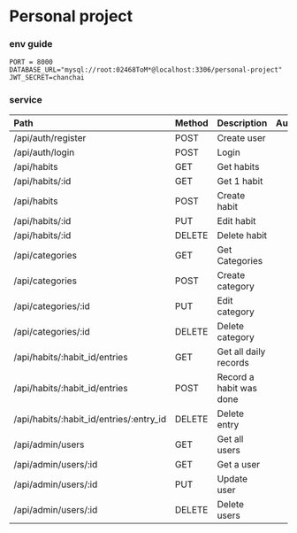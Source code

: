 # Personal project

### env guide

```
PORT = 8000
DATABASE_URL="mysql://root:02468ToM*@localhost:3306/personal-project"
JWT_SECRET=chanchai
```

### service

| Path                                    | Method | Description             | Authentication | Params | Query | Body | Response |
| :-------------------------------------- | :----- | :---------------------- | :------------- | :----- | :---- | :--- | :------- |
| /api/auth/register                      | POST   | Create user             |
| /api/auth/login                         | POST   | Login                   |
| /api/habits                             | GET    | Get habits              |
| /api/habits/:id                         | GET    | Get 1 habit             |
| /api/habits                             | POST   | Create habit            |
| /api/habits/:id                         | PUT    | Edit habit              |
| /api/habits/:id                         | DELETE | Delete habit            |
| /api/categories                         | GET    | Get Categories          |
| /api/categories                         | POST   | Create category         |
| /api/categories/:id                     | PUT    | Edit category           |
| /api/categories/:id                     | DELETE | Delete category         |
| /api/habits/:habit_id/entries           | GET    | Get all daily records   |
| /api/habits/:habit_id/entries           | POST   | Record a habit was done |
| /api/habits/:habit_id/entries/:entry_id | DELETE | Delete entry            |
| /api/admin/users                        | GET    | Get all users           |
| /api/admin/users/:id                    | GET    | Get a user              |
| /api/admin/users/:id                    | PUT    | Update user             |
| /api/admin/users/:id                    | DELETE | Delete users            |
